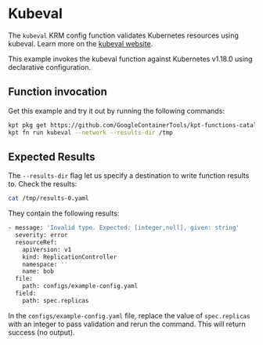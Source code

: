 # Kubeval

The `kubeval` KRM config function validates Kubernetes resources using kubeval.
Learn more on the [kubeval website].

This example invokes the kubeval function against Kubernetes v1.18.0 using
declarative configuration.

## Function invocation

Get this example and try it out by running the following commands:

```sh
kpt pkg get https://github.com/GoogleContainerTools/kpt-functions-catalog.git/examples/kubeval .
kpt fn run kubeval --network --results-dir /tmp
```

## Expected Results

The `--results-dir` flag let us specify a destination to write function results
to. Check the results:

```sh
cat /tmp/results-0.yaml
```

They contain the following results:

```sh
- message: 'Invalid type. Expected: [integer,null], given: string'
  severity: error
  resourceRef:
    apiVersion: v1
    kind: ReplicationController
    namespace: ''
    name: bob
  file:
    path: configs/example-config.yaml
  field:
    path: spec.replicas
```

In the `configs/example-config.yaml` file, replace the value of `spec.replicas`
with an integer to pass validation and rerun the command. This will return
success (no output).

[kubeval website]: https://www.kubeval.com/
